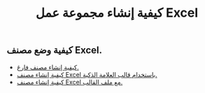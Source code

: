 ﻿---
title: كيفية إنشاء مجموعة عمل Excel
second_title: Aspose.Cells Cloud Documen
linktitle: خلق
type: docs
url: /ar/workbook/create/
keywords: How to create an Excel workbook
description: Aspose.Cells Cloud REST API كيفية إنشاء مصنف Excel. يدعم SDK أنواع لغات التطوير. وهي تشمل Android وC# وGo وJava وNodeJS وPerl وPHP وPython وRuby وswift.
weight: 100
kwords: Excel، Office كلاود، ريست API، جدول البيانات، PDF، CSV، Json، Markdwon، كيفية إنشاء مصنف Excel
---
## كيفية وضع مصنف Excel.

- [كيفية إنشاء مصنف فارغ.](/cells/ar/workbook/create/empty-workbook/)
- [كيفية إنشاء مصنف Excel باستخدام قالب العلامة الذكية.](/cells/ar/workbook/create/smartmarker/)
- [كيفية إنشاء مصنف Excel مع ملف القالب.](/cells/ar/workbook/create/template-file/)
